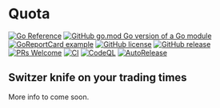 Quota
===========

[![Go Reference](https://pkg.go.dev/badge/github.com/amir-the-h/quota.svg)](https://pkg.go.dev/github.com/amir-the-h/quota)
[![GitHub go.mod Go version of a Go module](https://img.shields.io/github/go-mod/go-version/amir-the-h/quota.svg)](https://github.com/amir-the-h/quota)
[![GoReportCard example](https://goreportcard.com/badge/github.com/amir-the-h/quota)](https://goreportcard.com/report/github.com/amir-the-h/quota)
[![GitHub license](https://img.shields.io/github/license/amir-the-h/quota.svg)](https://github.com/amir-the-h/quota/blob/main/LICENSE)
[![GitHub release](https://img.shields.io/github/release/amir-the-h/quota.svg)](https://GitHub.com/amir-the-h/quota/releases/)
[![PRs Welcome](https://img.shields.io/badge/PRs-welcome-brightgreen.svg?style=flat-square)](http://makeapullrequest.com)
[![CI](https://github.com/amir-the-h/quota/actions/workflows/main.yml/badge.svg)](https://github.com/amir-the-h/quota/actions/workflows/main.yml)
[![CodeQL](https://github.com/amir-the-h/quota/actions/workflows/codeql-analysis.yml/badge.svg)](https://github.com/amir-the-h/quota/actions/workflows/codeql-analysis.yml)
[![AutoRelease](https://github.com/amir-the-h/quota/actions/workflows/release.yml/badge.svg)](https://github.com/amir-the-h/quota/actions/workflows/release.yml)

Switzer knife on your trading times
-----------------------------------
More info to come soon.
